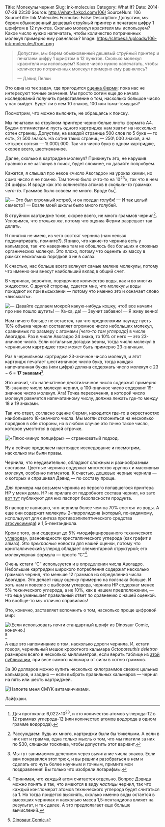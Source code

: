 Title: Молекулы чернил
Slug: ink-molecules
Category: What If?
Date: 2014-07-28 23:30
Source: http://what-if.xkcd.com/106/
SourceNum: 106
SourceTitle: Ink Molecules
Formulas: False
Description: Допустим, мы берем обыкновенный дешевый струйный принтер и печатаем цифру 1 шрифтом в 12 пунктов. Сколько молекул красителя мы используем? Какое число нужно напечатать, чтобы количество потраченных молекул примерно ему равнялось?
Image: https://chtoes.li/uploads/106-ink-molecules/front.png

> Допустим, мы берем обыкновенный дешевый струйный принтер и печатаем цифру 1 шрифтом в 12 пунктов. Сколько молекул красителя мы используем? Какое число нужно напечатать, чтобы количество потраченных молекул примерно ему равнялось?
>
> — Дэвид Пелки

Это одна из тех задач, где пригодится [оценка Ферми](https://chtoes.li/paint-the-earth/): пока нас не интересуют точные значения. Мы просто хотим еще до начала исследований получить представление о том, насколько большое число у нас выйдет. Будет ли в нем 10 знаков, 100 или тьма-тьмущая?

Посмотрим, что можно выяснить, не обращаясь к поиску.

Мы печатаем на струйном принтере черно-белые листы формата А4. Будем оптимистами: пусть одного картриджа нам хватит на несколько сотен страниц. Допустим, на каждой странице 500 слов по 5 букв — то есть, 2\ 500 знаков. На сотне таких страниц — 250\ 000 знаков, а на четырех сотнях — 1\ 000\ 000. Так что число букв в одном картридже, скорее всего, шестизначное.

Далее, сколько в картридже молекул? Прикинуть это, не нарушив правило и не заглянув в поиск, будет сложнее, но давайте попробуем.

Кажется, я слышал про некое «число Авогадро» на уроках химии, но _само_ число я не помню. Там точно было «что-то на 10<sup>23</sup>», так что в нем 24 цифры. И вроде как это количество атомов в _скольки-то_ граммах _чего-то_. Граммов было совсем не много. Вроде бы[^1].

[^1]: Для протокола: 6,022×10<sup>23</sup>, и это количество атомов углерода-12 в 12 граммах углерода-12 (или количество атомов водорода в одном грамме водорода).

![](/uploads/106-ink-molecules/attention_ru.png "— Это был огромный ястреб, и он поедал голубя! — И так целый семестр? — Возле моей школы было много голубей.")

В струйном картридже тоже, скорее всего, не много граммов чернил[^2]. Условимся, что _столько же_, потому что оценка Ферми разрешает так делать.

[^2]: Рассуждаем: будь их много, картриджи были бы тяжелыми. А если в них нет и грамма, одна только мысль о том, что мы платили за них по $30, слишком тосклива, чтобы допустить этот вариант.

Я понятия не имею, из чего состоят чернила (нам нельзя подсматривать, помните?). Я знаю, что какие-то чернила есть у кальмаров, так что наверняка там не обошлось без больших и сложных органических молекул. Это плохо, потому что оценить их массу в рамках нескольких порядков я не в силах.

К счастью, нас больше всего волнуют самые мелкие молекулы, потому что именно они внесут наибольший вклад в общий счет.

В чернилах, вероятно, порядочное количество воды, как и во многих жидкостях. С другой стороны, сдается мне, что молекулы воды покидают их при высыхании — потому что именно это и означает слово «высыхать».

![](/uploads/106-ink-molecules/drying_ru.png "— Давайте сделаем мокрой какую-нибудь кошку, чтоб все начали про нее пошло шутить! — Ха-ха, да! — Звучит забавно! — Я живу вечно!")

Нам ничего больше не остается, так что предположим наугад: пусть 10% объема чернил составляет огромное число небольших молекул, сравнимых по размеру с атомами _[чего-то там углерода]_ в числе Авогадро. Раз в числе Авогадро 24 знака, то 10% от него — это 23-значное число. Если остальные догадки верны, тогда число молекул в чернильном картридже тоже может быть примерно 23-значным.

Раз в чернильном картридже 23-значное число молекул, и этот картридж печатает шестизначное число букв, тогда каждая напечатанная буква (или цифра) должна содержать число молекул с 23 &minus; 6 = **17 знаками**[^3].

[^3]: Мы тут занимаемся делением через вычитание числа знаков. Если вам понравился этот трюк, и вы решили разобраться в нем и сделать его чуть более научным и точным, примите мои поздравления! Вы только что изобрели логарифмы.

Это значит, что напечатнное десятизначное число содержит примерно 18-значное число молекул чернил, а 100-значное число содержит 19-значное число молекул. Ага! Точка пересечения, в которой число молекул равняется напечатанному числу, должна лежать где-то между 18 и 19 знаками.

Так что ответ, согласно оценке Ферми, находится где-то в окрестностях наибольшего 18-значного числа. Мы могли отклониться на несколько порядков в обе стороны, но в любом случае это точно такое число, которое уместится в одной строчке.

![](/uploads/106-ink-molecules/number_ru.png "«Плюс-минус полцифры» — странноватый подход.")

Ну а сейчас проделаем настоящее исследование и посмотрим, насколько мы были правы.

Чернила, что неудивительно, обладают сложным и разнообразным составом. Цветные чернила содержат множество крупных и массивных молекул, особенно пигментов. К счастью, дешевые черные чернила — о которых и спрашивал Дэвид — по составу проще.

Для примера мы возьмем чернила из первого попавшегося принтера HP у меня дома. HP не прилагают подробного состава чернил, но зато [вот тут](http://www.hp.com/hpinfo/globalcitizenship/environment/productdata/Countries/us/ij_b3b11series_us_eng_v28.pdf) публикуют для них паспорт безопасности продукта.

В паспорте написано, что чернила более чем на 70% состоят из воды. А еще они содержат молекулы 2-пирролидона (который, по-видимому, используют для синтеза противоэпилептического средства [этосуксимида](https://ru.wikipedia.org/wiki/Этосуксимид)) и 1,5-пентандиола.

Кроме того, они содержат до 5% «модифицированного [технического углерода](https://ru.wikipedia.org/wiki/Технический_углерод)», разновидности кристаллического углерода (как графит и алмаз). Это _прекрасные_ новости для нашей оценки, потому что кристаллический углерод обладает элементарной структурой; его молекулярная формула — просто “C”[^4].

[^4]: Принимая, что каждый атом считается отдельно. Вопрос Дэвида можно понять и так, что имеются в виду _частицы_ чернил, так что каждый конгломерат атомов технического углерода будет считаться за 1. Но тогда придется выяснять, сколько именно воды остается в высохших чернилах и насколько масса 1,5-пентандиола влияет на результат, и так далее. А это предполагает еще больше вычислений.

Очень кстати “C” используется и в определении числа Авогадро. Небольшие картриджи широкого потребления содержат несколько граммов чернил, что меньше 12 граммов из определения числа Авогадро. Это делает нашу оценку примерно на ползнака больше. И хоть нам и повезло с выбором углерода, чернила HP содержат менее 5% технического углерода, а не 10%, как в нашем предположении, — что еще уменьшает правильный ответ по сравнению с нашей оценкой. Но вообще-то мы отлично справились!

Это, конечно, заставляет вспомнить о том, насколько проще цифровой мир:

![](/uploads/106-ink-molecules/pixels_ru.png "(Если использовать почти стандартный шрифт из Dinosaur Comic, конечно.)")[^5]

[^5]: [Dinosaur Comic](http://www.qwantz.com/).

А еще это напоминание о том, насколько дороги чернила. И, кстати говоря, чернильный мешок крохотного кальмара _Octopoteuthis deletron_ размером всего в несколько миллиметров, если верить таблице из [этой публикации](http://gradworks.umi.com/3402685.pdf), при весе самого кальмара от силы в сотню граммов.

За 30 долларов можно купить несколько килограммов свежих цельных кальмаров, и заодно — если выбрать правильных кальмаров — чернил на пять или шесть картриджей.

![](/uploads/106-ink-molecules/squid_ru.png "Напоите меня CMYK-витаминчиками.")

Лайфхаки.
